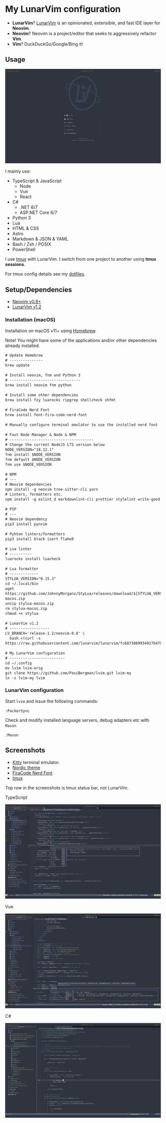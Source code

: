 # My LunarVim configuration

- **LunarVim**? [LunarVim](https://www.lunarvim.org) is an opinionated, extensible,
  and fast IDE layer for **Neovim**.
- **Neovim**? Neovim is a project/editor that seeks to aggressively refactor **Vim**.
- **Vim**? DuckDuckGo/Google/Bing it!

## Usage

![LunarVim](./assets/lunarvim.png)

I mainly use:

- TypeScript & JavaScript
  - Node
  - Vue
  - React
- C#
  - .NET 6/7
  - ASP.NET Core 6/7
- Python 3
- Lua
- HTML & CSS
- Astro
- Markdown & JSON & YAML
- Bash / Zsh / POSIX
- PowerShell

I use [tmux](https://en.wikipedia.org/wiki/Tmux) with LunarVim. I switch from one
project to another using **tmux sessions**.

For tmux config details see my [dotfiles](https://github.com/PasiBergman/dotfiles).

## Setup/Dependencies

- [Neovim v0.8+](https://github.com/neovim/neovim)
- [LunarVim v1.2](https://github.com/LunarVim/LunarVim)

### Installation (macOS)

Installation on macOS v11+ using [Homebrew](https://brew.sh).

Note! You might have some of the applications and/or other dependencies already installed.

```shell
# Update Homebrew
# ---------------
brew update

# Install neovim, fnm and Python 3
# --------------------------------
brew install neovim fnm python

# Install some other dependencies
brew install fzy luarocks ripgrep shellcheck shfmt

# FiraCode Nerd Font
brew install font-fira-code-nerd-font

# Manually configure terminal emulator to use the installed nerd font

# Fast Node Manager & Node & NPM
# --------------------------------------
# Change the current NodeJS LTS version below
NODE_VERSION="18.12.1"
fnm install $NODE_VERSION
fnm default $NODE_VERSION
fnm use $NODE_VERSION

# NPM
# ---
# Neovim dependencies
npm install -g neovim tree-sitter-cli yarn
# Linters, formatters etc.
npm install -g eslint_d markdownlint-cli prettier stylelint write-good

# PIP
# ---
# Neovim dependency
pip3 install pynvim

# Pyhton linters/formatters
pip3 install black isort flake8

# Lua linter
# ----------
luarocks install luacheck

# Lua formatter
# -------------
STYLUA_VERSION="0.15.3"
cd ~/.local/bin
wget https://github.com/JohnnyMorganz/StyLua/releases/download/${STYLUA_VERSION}/stylua-macos.zip
unzip stylua-macos.zip
rm stylua-macos.zip
chmod +x stylua

# LunarVim v1.2
# ------------------
LV_BRANCH='release-1.2/neovim-0.8' \
  bash <(curl -s https://raw.githubusercontent.com/lunarvim/lunarvim/fc6873809934917b470bff1b072171879899a36b/utils/installer/install.sh)

# My LunarVim configuration
# -------------------------
cd ~/.config
mv lvim lvim-orig
git clone https://github.com/PasiBergman/lvim.git lvim-my
ln -s lvim-my lvim
```

### LunarVim configuration

Start `lvim` and issue the following commands:

```vim
:PackerSync
```

Check and modify installed language servers, debug adapters etc with `Mason`

```vim
:Mason
```

## Screenshots

- [Kitty](https://sw.kovidgoyal.net/kitty/) terminal emulator.
- [Nordic theme](https://github.com/andersevenrud/nordic.nvim)
- [FiraCode Nerd Font](https://github.com/ryanoasis/nerd-fonts/tree/master/patched-fonts/FiraCode)
- [tmux](https://en.wikipedia.org/wiki/Tmux)

Top row in the screenshots is tmux status bar, not LunarVim.

TypeScript

![TypeScript](./assets/lunarvim-typescript.png)

Vue

![Vue](./assets/lunarvim-vue.png)

C#

![C#](./assets/lunarvim-dotnet.png)

